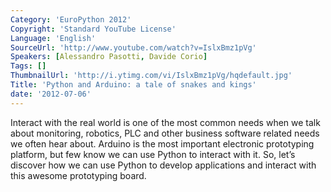 ```yaml
---
Category: 'EuroPython 2012'
Copyright: 'Standard YouTube License'
Language: 'English'
SourceUrl: 'http://www.youtube.com/watch?v=IslxBmz1pVg'
Speakers: [Alessandro Pasotti, Davide Corio]
Tags: []
ThumbnailUrl: 'http://i.ytimg.com/vi/IslxBmz1pVg/hqdefault.jpg'
Title: 'Python and Arduino: a tale of snakes and kings'
date: '2012-07-06'
---
```

Interact with the real world is one of the most common needs when we talk
about monitoring, robotics, PLC and other business software related needs we
often hear about. Arduino is the most important electronic prototyping
platform, but few know we can use Python to interact with it. So, let’s
discover how we can use Python to develop applications and interact with this
awesome prototyping board.

